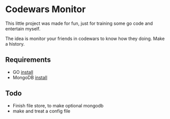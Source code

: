 # Codewars Monitor

This little project was made for fun, just for training some go code and entertain myself.

The idea is monitor your friends in codewars to know how they doing. Make a history.

## Requirements
* GO [install](https://golang.org/doc/install)
* MongoDB [install](https://docs.mongodb.com/manual/administration/install-community/)

## Todo
* Finish file store, to make optional mongodb
* make and treat a config file
